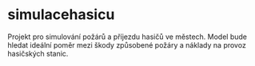 # simulacehasicu
Projekt pro simulování požárů a příjezdu hasičů ve městech. Model bude hledat ideální poměr mezi škody způsobené požáry a náklady na provoz hasičských stanic.
